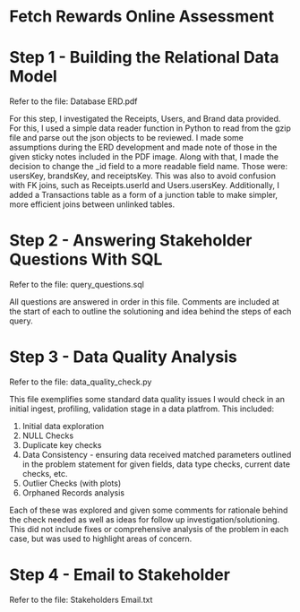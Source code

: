 # Fetch Rewards Online Assessment
# Step 1 - Building the Relational Data Model
Refer to the file: Database ERD.pdf

For this step, I investigated the Receipts, Users, and Brand data provided. For this, I used a simple data reader function in Python to read from the gzip file and parse out the json objects to be reviewed. I made some assumptions during the ERD development and made note of those in the given sticky notes included in the PDF image. Along with that, I made the decision to change the _id field to a more readable field name. Those were: usersKey, brandsKey, and receiptsKey. This was also to avoid confusion with FK joins, such as Receipts.userId and Users.usersKey. Additionally, I added a Transactions table as a form of a junction table to make simpler, more efficient joins between unlinked tables.

# Step 2 - Answering Stakeholder Questions With SQL
Refer to the file: query_questions.sql

All questions are answered in order in this file. Comments are included at the start of each to outline the solutioning and idea behind the steps of each query.

# Step 3 - Data Quality Analysis
Refer to the file: data_quality_check.py

This file exemplifies some standard data quality issues I would check in an initial ingest, profiling, validation stage in a data platfrom. This included:
  1) Initial data exploration
  2) NULL Checks
  3) Duplicate key checks
  4) Data Consistency - ensuring data received matched parameters outlined in the problem statement for given fields, data type checks, current date checks, etc.
  5) Outlier Checks (with plots)
  6) Orphaned Records analysis

Each of these was explored and given some comments for rationale behind the check needed as well as ideas for follow up investigation/solutioning. This did not include fixes or comprehensive analysis of the problem in each case, but was used to highlight areas of concern.

# Step 4 - Email to Stakeholder
Refer to the file: Stakeholders Email.txt
